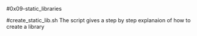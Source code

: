 #0x09-static_libraries


#create_static_lib.sh
The script gives a step by step explanaion of how to create a library
